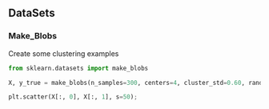 ## DataSets
### Make_Blobs
Create some clustering examples
```python
from sklearn.datasets import make_blobs

X, y_true = make_blobs(n_samples=300, centers=4, cluster_std=0.60, random_state=0)

plt.scatter(X[:, 0], X[:, 1], s=50);
```